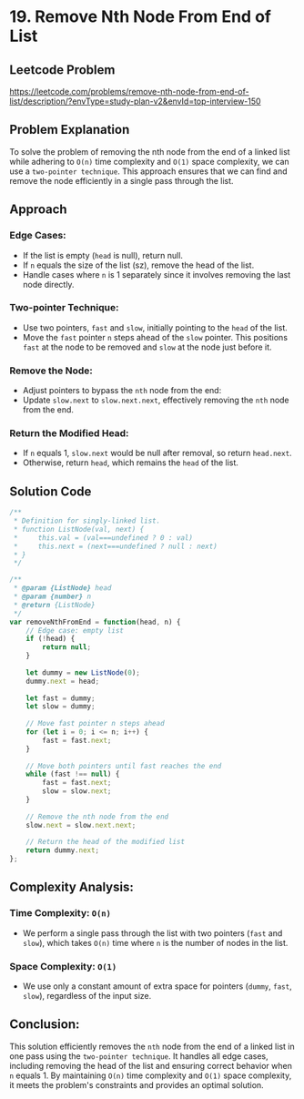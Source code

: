 # 19. Remove Nth Node From End of List

## Leetcode Problem
https://leetcode.com/problems/remove-nth-node-from-end-of-list/description/?envType=study-plan-v2&envId=top-interview-150

## Problem Explanation
To solve the problem of removing the nth node from the end of a linked list while adhering to `O(n)` time complexity and `O(1)` space complexity, we can use a `two-pointer technique`. This approach ensures that we can find and remove the node efficiently in a single pass through the list.

## Approach
### Edge Cases:
- If the list is empty (`head` is null), return null.
- If `n` equals the size of the list (sz), remove the head of the list.
- Handle cases where `n` is 1 separately since it involves removing the last node directly.

### Two-pointer Technique:
- Use two pointers, `fast` and `slow`, initially pointing to the `head` of the list.
- Move the `fast` pointer `n` steps ahead of the `slow` pointer. This positions `fast` at the node to be removed and `slow` at the node just before it.

### Remove the Node:
- Adjust pointers to bypass the `nth` node from the end:
- Update `slow.next` to `slow.next.next`, effectively removing the `nth` node from the end.

### Return the Modified Head:
- If `n` equals 1, `slow.next` would be null after removal, so return `head.next`.
- Otherwise, return `head`, which remains the `head` of the list.

## Solution Code
```javascript
/**
 * Definition for singly-linked list.
 * function ListNode(val, next) {
 *     this.val = (val===undefined ? 0 : val)
 *     this.next = (next===undefined ? null : next)
 * }
 */

/**
 * @param {ListNode} head
 * @param {number} n
 * @return {ListNode}
 */
var removeNthFromEnd = function(head, n) {
    // Edge case: empty list
    if (!head) {
        return null;
    }
    
    let dummy = new ListNode(0);
    dummy.next = head;
    
    let fast = dummy;
    let slow = dummy;
    
    // Move fast pointer n steps ahead
    for (let i = 0; i <= n; i++) {
        fast = fast.next;
    }
    
    // Move both pointers until fast reaches the end
    while (fast !== null) {
        fast = fast.next;
        slow = slow.next;
    }
    
    // Remove the nth node from the end
    slow.next = slow.next.next;
    
    // Return the head of the modified list
    return dummy.next;
};
```

## Complexity Analysis:
### Time Complexity: `O(n)`
- We perform a single pass through the list with two pointers (`fast` and `slow`), which takes `O(n)` time where `n` is the number of nodes in the list.
### Space Complexity: `O(1)`
- We use only a constant amount of extra space for pointers (`dummy`, `fast`, `slow`), regardless of the input size.

## Conclusion:
This solution efficiently removes the `nth` node from the end of a linked list in one pass using the `two-pointer technique`. It handles all edge cases, including removing the head of the list and ensuring correct behavior when `n` equals 1. By maintaining `O(n)` time complexity and `O(1)` space complexity, it meets the problem's constraints and provides an optimal solution.
